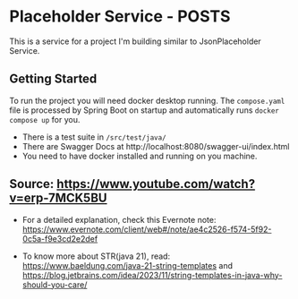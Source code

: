 # Placeholder Service - POSTS

This is a service for a project I'm building similar to JsonPlaceholder Service.

## Getting Started

To run the project you will need docker desktop running. The `compose.yaml` file is processed by Spring Boot on
startup and automatically runs `docker compose up` for you.

- There is a test suite in `/src/test/java/`
- There are Swagger Docs at http://localhost:8080/swagger-ui/index.html
- You need to have docker installed and running on you machine.


Source:
https://www.youtube.com/watch?v=erp-7MCK5BU
--------------------------------
- For a detailed explanation, check this Evernote note: https://www.evernote.com/client/web#/note/ae4c2526-f574-5f92-0c5a-f9e3cd2e2def

- To know more about STR(java 21), read: https://www.baeldung.com/java-21-string-templates and https://blog.jetbrains.com/idea/2023/11/string-templates-in-java-why-should-you-care/